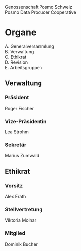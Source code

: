 Genossenschaft Posmo Schweiz                    
Posmo Data Producer Cooperative            

# Organe

A. Generalversammlung          
B. Verwaltung               
C. Ethikrat                
D. Revision                  
E. Arbeitsgruppen               


## Verwaltung

### Präsident
Roger Fischer


### Vize-Präsidentin
Lea Strohm


### Sekretär
Marius Zumwald


## Ethikrat

### Vorsitz
Alex Erath


### Stellvertretung
Viktoria Molnar


### Mitglied
Dominik Bucher



